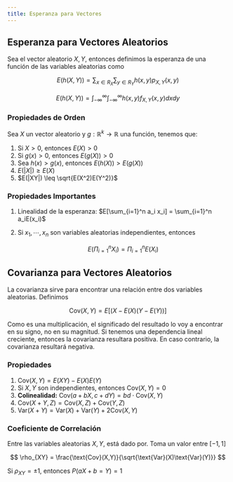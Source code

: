 ```yaml
---
title: Esperanza para Vectores
---
```


## Esperanza para Vectores Aleatorios

Sea el vector aleatorio $X, Y$, entonces definimos la esperanza de una función de las variables aleatorias como

$$
E(h(X,Y)) = \sum_{x \in R_X} \sum_{y \in R_Y} h(x,y) p_{X,Y}(x,y)
$$

$$
E(h(X,Y)) = \int_{-\infty}^{\infty}\int_{-\infty}^{\infty} h(x,y) f_{X,Y}(x,y) dx dy
$$

### Propiedades de Orden

Sea $X$ un vector aleatorio y $g: \mathbb{R}^k \to \mathbb{R}$ una función, tenemos que:

1. Si $X > 0$, entonces $E(X) > 0$
2. Si $g(x) > 0$, entonces $E(g(X)) > 0$
3. Sea $h(x) > g(x)$, entonces $E(h(X)) > E(g(X))$
4. $E(|X|) \geq E(X)$
5. $E(|XY|) \leq \sqrt{E(X^2)E(Y^2)}$

### Propiedades Importantes

1. Linealidad de la esperanza: $E[\sum_{i=1}^n a_i x_i] = \sum_{i=1}^n a_iE(x_i)$
2. Si $x_1, \cdots, x_n$ son variables aleatorias independientes, entonces

	$$
    E(\Pi_{i=1}^n X_i) = \Pi_{i=1}^n E(X_i)
    $$

## Covarianza para Vectores Aleatorios

La covarianza sirve para encontrar una relación entre dos variables aleatorias. Definimos

$$
\text{Cov}(X,Y) = E[(X-E(X)(Y-E(Y))]
$$

Como es una multiplicación, el significado del resultado lo voy a encontrar en su signo, no en su magnitud. Si tenemos una dependencia lineal creciente, entonces la covarianza resultara positiva. En caso contrario, la covarianza resultará negativa.

### Propiedades

1. $\text{Cov}(X,Y) = E(XY) - E(X)E(Y)$
2. Si $X,Y$ son independientes, entonces $\text{Cov}(X,Y) = 0$
3. **Colinealidad:** $\text{Cov}(a + bX, c + dY) = bd \cdot \text{Cov}(X,Y)$
4. $\text{Cov}(X + Y, Z) = \text{Cov}(X,Z) + \text{Cov}(Y,Z)$
5. $\text{Var}(X+Y) = \text{Var}(X) + \text{Var}(Y) + 2\text{Cov}(X,Y)$

### Coeficiente de Correlación

Entre las variables aleatorias $X,Y$, está dado por. Toma un valor entre $[-1, 1]$

$$
\rho_{XY} = \frac{\text{Cov}(X,Y)}{\sqrt{\text{Var}(X)\text{Var}(Y)}}
$$

Si $\rho_{XY} = \pm1$, entonces $P(aX + b = Y) = 1$
